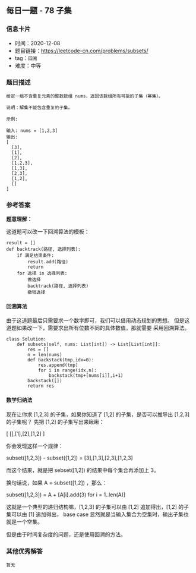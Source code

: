 ## 每日一题 -  78  子集

### 信息卡片

- 时间：2020-12-08
- 题目链接：https://leetcode-cn.com/problems/subsets/
- tag：`回溯`
- 难度：中等

### 题目描述

```
给定一组不含重复元素的整数数组 nums，返回该数组所有可能的子集（幂集）。

说明：解集不能包含重复的子集。

示例:

输入: nums = [1,2,3]
输出:
[
  [3],
  [1],
  [2],
  [1,2,3],
  [1,3],
  [2,3],
  [1,2],
  []
]
```

### 参考答案

**题意理解：**

这道题可以改一下回溯算法的模板：

```
result = []
def backtrack(路径, 选择列表):
    if 满足结束条件:
        result.add(路径)
        return
    for 选择 in 选择列表:
        做选择
        backtrack(路径, 选择列表)
        撤销选择
```


#### 回溯算法

由于这道题最后只需要求一个数字即可，我们可以借用动态规划的思想。
但是这道题如果改一下，需要求出所有位数不同的具体数值，那就需要
采用回溯算法。

```
class Solution:
    def subsets(self, nums: List[int]) -> List[List[int]]:
        res = []
        n = len(nums)
        def backstack(tmp,idx=0):
            res.append(tmp)
            for i in range(idx,n):
                backstack(tmp+[nums[i]],i+1)
        backstack([])
        return res
```

#### 数学归纳法
现在让你求 [1,2,3] 的子集，如果你知道了 [1,2] 的子集，是否可以推导出 [1,2,3] 的子集呢？
先把  [1,2] 的子集写出来瞅瞅：

[ [],[1],[2],[1,2] ]

你会发现这样一个规律：

subset([1,2,3]) - subset([1,2]) = [3],[1,3],[2,3],[1,2,3]

而这个结果，就是把 sebset([1,2]) 的结果中每个集合再添加上 3。

换句话说，如果 A = subset([1,2]) ，那么：

subset([1,2,3]) = A + [A[i].add(3) for i = 1..len(A)]

这就是一个典型的递归结构嘛，[1,2,3] 的子集可以由 [1,2] 追加得出，[1,2] 的子集可以由 [1] 追加得出，
base case 显然就是当输入集合为空集时，输出子集也就是一个空集。

但是由于时间复杂度的问题，还是使用回溯的方法。


### 其他优秀解答

```
暂无
```




